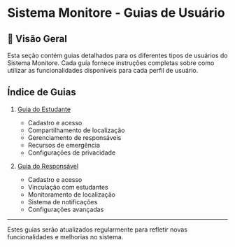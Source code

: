 
# Sistema Monitore - Guias de Usuário

## 👥 Visão Geral

Esta seção contém guias detalhados para os diferentes tipos de usuários do Sistema Monitore. Cada guia fornece instruções completas sobre como utilizar as funcionalidades disponíveis para cada perfil de usuário.

## Índice de Guias

1. [Guia do Estudante](./student-user-guide.md)
   - Cadastro e acesso
   - Compartilhamento de localização
   - Gerenciamento de responsáveis
   - Recursos de emergência
   - Configurações de privacidade

2. [Guia do Responsável](./guardian-user-guide.md)
   - Cadastro e acesso
   - Vinculação com estudantes
   - Monitoramento de localização
   - Sistema de notificações
   - Configurações avançadas

---

Estes guias serão atualizados regularmente para refletir novas funcionalidades e melhorias no sistema.
